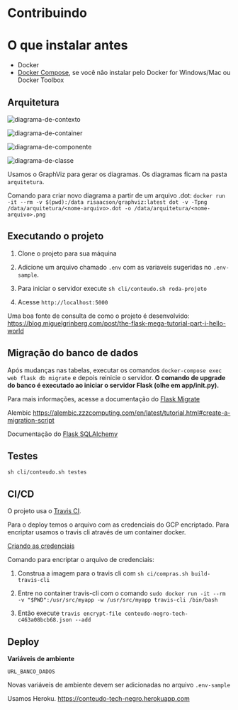 # Contribuindo

# O que instalar antes

- Docker
- [Docker Compose](https://docs.docker.com/compose/install/), se você nâo instalar pelo Docker for Windows/Mac ou Docker Toolbox

## Arquitetura

![diagrama-de-contexto](/arquitetura/diagrama-contexto.png)

![diagrama-de-container](/arquitetura/diagrama-container.png)

![diagrama-de-componente](/arquitetura/diagrama-componente.png)

![diagrama-de-classe](/arquitetura/diagrama-classe.png)

Usamos o GraphViz para gerar os diagramas. Os diagramas ficam na pasta `arquitetura`.

Comando para criar novo diagrama a partir de um arquivo .dot: `docker run -it --rm -v $(pwd):/data risaacson/graphviz:latest dot -v -Tpng /data/arquitetura/<nome-arquivo>.dot -o /data/arquitetura/<nome-arquivo>.png`

## Executando o projeto

1. Clone o projeto para sua máquina

2. Adicione um arquivo chamado `.env` com as variaveis sugeridas no `.env-sample`.

3. Para iniciar o servidor execute `sh cli/conteudo.sh roda-projeto`

4. Acesse `http://localhost:5000`

Uma boa fonte de consulta de como o projeto é desenvolvido: https://blog.miguelgrinberg.com/post/the-flask-mega-tutorial-part-i-hello-world

## Migração do banco de dados

Após mudanças nas tabelas, executar os comandos `docker-compose exec web flask db migrate` e depois reinicie o servidor. **O comando de upgrade do banco é executado ao iniciar o servidor Flask (olhe em app/__init__.py).**

Para mais informações, acesse a documentação do [Flask Migrate](https://flask-migrate.readthedocs.io/en/latest/)

Alembic https://alembic.zzzcomputing.com/en/latest/tutorial.html#create-a-migration-script

Documentação do [Flask SQLAlchemy](http://flask-sqlalchemy.pocoo.org/2.1/)


## Testes

`sh cli/conteudo.sh testes`

## CI/CD

O projeto usa o [Travis CI](https://travis-ci.org/).

Para o deploy temos o arquivo com as credenciais do GCP encriptado. Para encriptar usamos o travis cli através de um container docker.

[Criando as credenciais](https://docs.travis-ci.com/user/deployment/google-app-engine/)

Comando para encriptar o arquivo de credenciais:

1. Construa a imagem para o travis cli com `sh ci/compras.sh build-travis-cli` 

2. Entre no container travis-cli com o comando `sudo docker run -it --rm -v "$PWD":/usr/src/myapp -w /usr/src/myapp travis-cli /bin/bash`
3. Então execute `travis encrypt-file conteudo-negro-tech-c463a08bcb68.json --add`

## Deploy

**Variáveis de ambiente**

`URL_BANCO_DADOS`

Novas variáveis de ambiente devem ser adicionadas no arquivo `.env-sample`

Usamos Heroku.
https://conteudo-tech-negro.herokuapp.com

